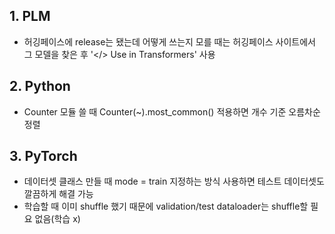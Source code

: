 ## 1. PLM   
- 허깅페이스에 release는 됐는데 어떻게 쓰는지 모를 때는 허깅페이스 사이트에서 그 모델을 찾은 후 '</> Use in Transformers' 사용   
     
## 2. Python
- Counter 모듈 쓸 때 Counter(~).most_common() 적용하면 개수 기준 오름차순 정렬   
    
## 3. PyTorch
- 데이터셋 클래스 만들 때 mode = train 지정하는 방식 사용하면 테스트 데이터셋도 깔끔하게 해결 가능   
- 학습할 때 이미 shuffle 했기 때문에 validation/test dataloader는 shuffle할 필요 없음(학습 x)